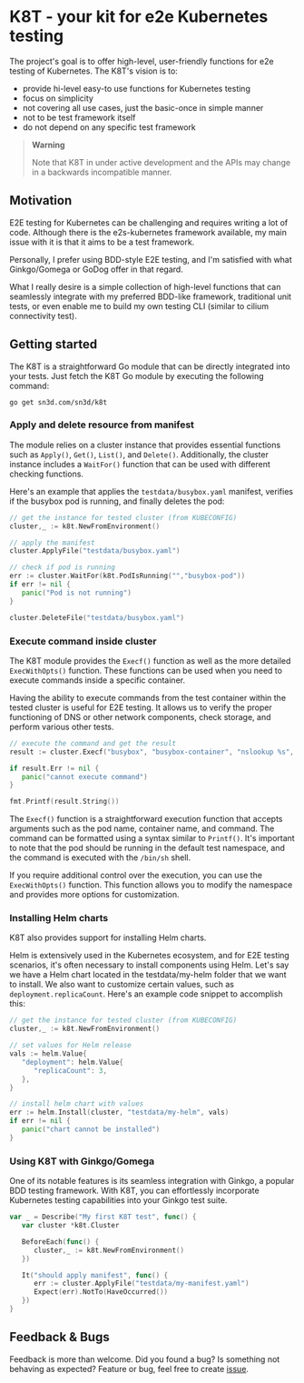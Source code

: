 # K8T - your kit for e2e Kubernetes testing


The project's goal is to offer high-level, user-friendly functions for 
e2e testing of Kubernetes. 
The K8T's vision is to:

 - provide hi-level easy-to use functions for Kubernetes testing
 - focus on simplicity
 - not covering all use cases, just the basic-once in simple manner
 - not to be test framework itself
 - do not depend on any specific test framework

> **Warning**
>
> Note that K8T in under active development and the APIs may change 
> in a backwards incompatible manner.

## Motivation


E2E testing for Kubernetes can be challenging and requires writing a lot of 
code. Although there is the e2s-kubernetes framework available, my main issue 
with it is that it aims to be a test framework.

Personally, I prefer using BDD-style E2E testing, and I'm satisfied with 
what Ginkgo/Gomega or GoDog offer in that regard.

What I really desire is a simple collection of high-level functions that can 
seamlessly integrate with my preferred BDD-like framework, traditional unit 
tests, or even enable me to build my own testing CLI (similar to cilium connectivity test).


## Getting started

The K8T is a straightforward Go module that can be directly integrated into 
your tests. Just fetch the K8T Go module by executing the following command:

```shell
go get sn3d.com/sn3d/k8t
```

### Apply and delete resource from manifest
The module relies on a cluster instance that provides essential functions 
such as `Apply()`, `Get()`, `List()`, and `Delete()`. Additionally, the 
cluster instance includes a `WaitFor()` function that can be used with 
different checking functions.

Here's an example that applies the `testdata/busybox.yaml` manifest, verifies 
if the busybox pod is running, and finally deletes the pod:

```go
// get the instance for tested cluster (from KUBECONFIG)
cluster,_ := k8t.NewFromEnvironment()

// apply the manifest
cluster.ApplyFile("testdata/busybox.yaml")

// check if pod is running
err := cluster.WaitFor(k8t.PodIsRunning("","busybox-pod"))
if err != nil {
   panic("Pod is not running")
}

cluster.DeleteFile("testdata/busybox.yaml")
```

### Execute command inside cluster

The K8T module provides the `Execf()` function as well as the more detailed 
`ExecWithOpts()` function. These functions can be used when you need to 
execute commands inside a specific container.

Having the ability to execute commands from the test container within the 
tested cluster is useful for E2E testing. It allows us to verify the proper
functioning of DNS or other network components, check storage, and perform
various other tests.

```go
// execute the command and get the result
result := cluster.Execf("busybox", "busybox-container", "nslookup %s", "google.com")

if result.Err != nil {
   panic("cannot execute command")
}

fmt.Printf(result.String())
```

The `Execf()` function is a straightforward execution function that accepts 
arguments such as the pod name, container name, and command. The command can 
be formatted using a syntax similar to `Printf()`. It's important to note 
that the pod should be running in the default test namespace, and the 
command is executed with the `/bin/sh` shell.

If you require additional control over the execution, you can use the 
`ExecWithOpts()` function. This function allows you to modify the namespace 
and provides more options for customization.

### Installing Helm charts

K8T also provides support for installing Helm charts.

Helm is extensively used in the Kubernetes ecosystem, and for E2E testing 
scenarios, it's often necessary to install components using Helm. Let's say 
we have a Helm chart located in the testdata/my-helm folder that we want to 
install. We also want to customize certain values, such as 
`deployment.replicaCount`. Here's an example code snippet to accomplish this:

```go
// get the instance for tested cluster (from KUBECONFIG)
cluster,_ := k8t.NewFromEnvironment()

// set values for Helm release
vals := helm.Value{
   "deployment": helm.Value{
      "replicaCount": 3,
   },
}

// install helm chart with values
err := helm.Install(cluster, "testdata/my-helm", vals)
if err != nil {
   panic("chart cannot be installed")
}
```

### Using K8T with Ginkgo/Gomega

One of its notable features is its seamless integration with Ginkgo, a popular 
BDD testing framework. With K8T, you can effortlessly incorporate Kubernetes 
testing capabilities into your Ginkgo test suite.

```go
var _ = Describe("My first K8T test", func() {
   var cluster *k8t.Cluster

   BeforeEach(func() {
      cluster,_ := k8t.NewFromEnvironment()
   })

   It("should apply manifest", func() {
      err := cluster.ApplyFile("testdata/my-manifest.yaml")
      Expect(err).NotTo(HaveOccurred())
   })
}
```

## Feedback & Bugs

Feedback is more than welcome. Did you found a bug? Is something not behaving 
as expected? Feature or bug, feel free to create [issue](https://github.com/sn3d/kconf/issues).
